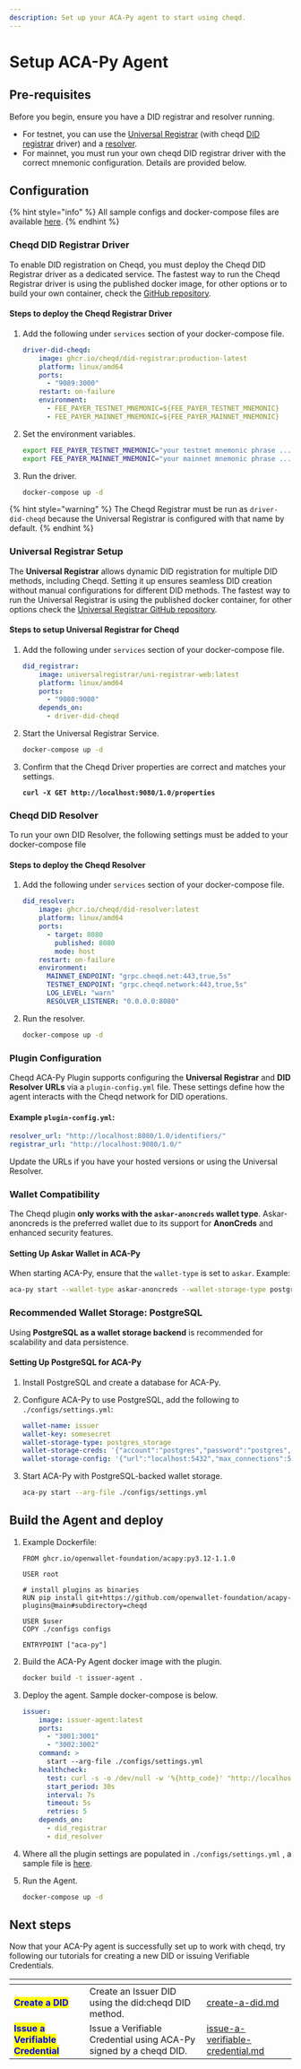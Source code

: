 ```yaml
---
description: Set up your ACA-Py agent to start using cheqd.
---
```


# Setup ACA-Py Agent

## Pre-requisites

Before you begin, ensure you have a DID registrar and resolver running.&#x20;

* For testnet, you can use the [Universal Registrar](https://github.com/decentralized-identity/universal-registrar/) (with cheqd [DID registrar](https://did-registrar.cheqd.net) driver) and a [resolver](https://resolver.cheqd.net/).&#x20;
* For mainnet, you must run your own cheqd DID registrar driver with the correct mnemonic configuration. Details are provided below.

## Configuration

{% hint style="info" %}
All sample configs and docker-compose files are available [here](https://github.com/openwallet-foundation/acapy-plugins/tree/main/cheqd/docker).
{% endhint %}

### Cheqd DID Registrar Driver

To enable DID registration on Cheqd, you must deploy the Cheqd DID Registrar driver as a dedicated service. The fastest way to run the Cheqd Registrar driver is using the published docker image, for other options or to build your own container, check the [GitHub repository](https://github.com/cheqd/did-registrar).

#### Steps to deploy the Cheqd Registrar Driver

1.  Add the following under `services`  section of your docker-compose file.

    ```yaml
    driver-did-cheqd:
        image: ghcr.io/cheqd/did-registrar:production-latest
        platform: linux/amd64
        ports:
          - "9089:3000"
        restart: on-failure
        environment:
          - FEE_PAYER_TESTNET_MNEMONIC=${FEE_PAYER_TESTNET_MNEMONIC}
          - FEE_PAYER_MAINNET_MNEMONIC=${FEE_PAYER_MAINNET_MNEMONIC}
    ```
2.  Set the environment variables.

    ```bash
    export FEE_PAYER_TESTNET_MNEMONIC="your testnet mnemonic phrase ..."
    export FEE_PAYER_MAINNET_MNEMONIC="your mainnet mnemonic phrase ..."
    ```
3.  Run the driver.

    ```bash
    docker-compose up -d
    ```

{% hint style="warning" %}
The Cheqd Registrar must be run as `driver-did-cheqd` because the Universal Registrar is configured with that name by default.
{% endhint %}

### Universal Registrar Setup

The **Universal Registrar** allows dynamic DID registration for multiple DID methods, including Cheqd. Setting it up ensures seamless DID creation without manual configurations for different DID methods. The fastest way to run the Universal Registrar is using the published docker container, for other options check the [Universal Registrar GitHub repository](https://github.com/decentralized-identity/universal-registrar).

#### Steps to setup Universal Registrar for Cheqd

1.  Add the following under `services`  section of your docker-compose file.

    ```yaml
    did_registrar:
        image: universalregistrar/uni-registrar-web:latest
        platform: linux/amd64
        ports:
          - "9080:9080"
        depends_on:
          - driver-did-cheqd
    ```
2.  Start the Universal Registrar Service.

    ```bash
    docker-compose up -d
    ```
3.  Confirm that the Cheqd Driver properties are correct and matches your settings.

    <pre class="language-bash"><code class="lang-bash"><strong>curl -X GET http://localhost:9080/1.0/properties
    </strong></code></pre>

### Cheqd DID Resolver

To run your own DID Resolver, the following settings must be added to your docker-compose file

#### Steps to deploy the Cheqd Resolver

1.  Add the following under `services`  section of your docker-compose file.

    ```yaml
    did_resolver:
        image: ghcr.io/cheqd/did-resolver:latest
        platform: linux/amd64
        ports:
          - target: 8080
            published: 8080
            mode: host
        restart: on-failure
        environment:
          MAINNET_ENDPOINT: "grpc.cheqd.net:443,true,5s"
          TESTNET_ENDPOINT: "grpc.cheqd.network:443,true,5s"
          LOG_LEVEL: "warn"
          RESOLVER_LISTENER: "0.0.0.0:8080"
    ```
2.  Run the resolver.

    ```bash
    docker-compose up -d
    ```

### Plugin Configuration

Cheqd ACA-Py Plugin supports configuring the **Universal Registrar** and **DID Resolver** **URLs** via a `plugin-config.yml` file. These settings define how the agent interacts with the Cheqd network for DID operations.

#### **Example `plugin-config.yml`:**

```yaml
resolver_url: "http://localhost:8080/1.0/identifiers/"
registrar_url: "http://localhost:9080/1.0/"
```

Update the URLs if you have your hosted versions or using the Universal Resolver.

### Wallet Compatibility

The Cheqd plugin **only works with the `askar-anoncreds` wallet type**. Askar-anoncreds is the preferred wallet due to its support for **AnonCreds** and enhanced security features.

#### **Setting Up Askar Wallet in ACA-Py**

When starting ACA-Py, ensure that the `wallet-type` is set to `askar`. Example:

```bash
aca-py start --wallet-type askar-anoncreds --wallet-storage-type postgres_storage
```

### Recommended Wallet Storage: PostgreSQL

Using **PostgreSQL as a wallet storage backend** is recommended for scalability and data persistence.

#### **Setting Up PostgreSQL for ACA-Py**

1. Install PostgreSQL and create a database for ACA-Py.
2.  Configure ACA-Py to use PostgreSQL, add the following to `./configs/settings.yml`:

    ```yaml
    wallet-name: issuer
    wallet-key: somesecret
    wallet-storage-type: postgres_storage
    wallet-storage-creds: '{"account":"postgres","password":"postgres","admin_account":"postgres","admin_password":"postgres"}'
    wallet-storage-config: '{"url":"localhost:5432","max_connections":5}'
    ```
3.  Start ACA-Py with PostgreSQL-backed wallet storage.

    ```bash
    aca-py start --arg-file ./configs/settings.yml
    ```

## Build the Agent and deploy

1.  Example Dockerfile:

    ```docker
    FROM ghcr.io/openwallet-foundation/acapy:py3.12-1.1.0

    USER root

    # install plugins as binaries
    RUN pip install git+https://github.com/openwallet-foundation/acapy-plugins@main#subdirectory=cheqd

    USER $user
    COPY ./configs configs

    ENTRYPOINT ["aca-py"]
    ```
2.  Build the ACA-Py Agent docker image with the plugin.

    ```bash
    docker build -t issuer-agent .
    ```
3.  Deploy the agent. Sample docker-compose is below.

    ```yaml
    issuer:
        image: issuer-agent:latest
        ports:
          - "3001:3001"
          - "3002:3002"
        command: >
          start --arg-file ./configs/settings.yml
        healthcheck:
          test: curl -s -o /dev/null -w '%{http_code}' "http://localhost:3001/status/live" | grep "200" > /dev/null
          start_period: 30s
          interval: 7s
          timeout: 5s
          retries: 5
        depends_on:
          - did_registrar
          - did_resolver
    ```
4. Where all the plugin settings are populated in `./configs/settings.yml` , a sample file is [here](https://github.com/openwallet-foundation/acapy-plugins/blob/main/cheqd/docker/default.yml).
5.  Run the Agent.

    ```bash
    docker-compose up -d
    ```

## Next steps

Now that your ACA-Py agent is successfully set up to work with cheqd, try following our tutorials for creating a new DID or issuing Verifiable Credentials.

<table data-card-size="large" data-view="cards"><thead><tr><th></th><th></th><th data-hidden data-card-target data-type="content-ref"></th></tr></thead><tbody><tr><td><mark style="color:blue;"><strong>Create a DID</strong></mark></td><td>Create an Issuer DID using the did:cheqd DID method.</td><td><a href="decentralized-identifiers-dids/create-a-did.md">create-a-did.md</a></td></tr><tr><td><mark style="color:blue;"><strong>Issue a Verifiable Credential</strong></mark></td><td>Issue a Verifiable Credential using ACA-Py signed by a cheqd DID.</td><td><a href="verifiable-credentials-and-presentations/issue-a-verifiable-credential.md">issue-a-verifiable-credential.md</a></td></tr></tbody></table>

